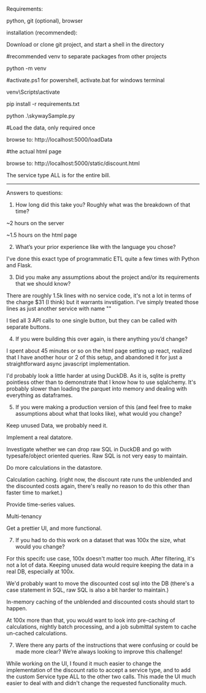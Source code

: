Requirements:

python, git (optional), browser

installation (recommended):

Download or clone git project, and start a shell in the directory

#recommended venv to separate packages from other projects

python -m venv

#activate.ps1 for powershell, activate.bat for windows terminal

venv\Scripts\activate

pip install -r requirements.txt

python .\skywaySample.py

#Load the data, only required once

browse to: http://localhost:5000/loadData

#the actual html page

browse to: http://localhost:5000/static/discount.html

The service type ALL is for the entire bill.

---------------------------
Answers to questions:
1) How long did this take you?  Roughly what was the breakdown of that time?

  ~2 hours on the server

  ~1.5 hours on the html page

2) What’s your prior experience like with the language you chose?

  I've done this exact type of programmatic ETL quite a few times with Python and Flask.

3) Did you make any assumptions about the project and/or its requirements that we should know?

  There are roughly 1.5k lines with no service code, it's not a lot in terms of the charge $31 (I think) but it warrants invstigation.  I've simply treated those lines as just another service with name ""

  I tied all 3 API calls to one single button, but they can be called with separate buttons.

4) If you were building this over again, is there anything you’d change?

  I spent about 45 minutes or so on the html page setting up react, realized that I have another hour or 2 of this setup, and abandoned it for just a straightforward async javascript implementation.

  I'd probably look a little harder at using DuckDB.  As it is, sqlite is pretty pointless other than to demonstrate that I know how to use sqlalchemy. It's probably slower than loading the parquet into memory and dealing with everything as dataframes.

5) If you were making a production version of this (and feel free to make assumptions about what that looks like), what would you change?

  Keep unused Data, we probably need it.

  Implement a real datatore.

  Investigate whether we can drop raw SQL in DuckDB and go with typesafe/object oriented queries.  Raw SQL is not very easy to maintain.

  Do more calculations in the datastore.

  Calculation caching.  (right now, the discount rate runs the unblended and the discounted costs again, there's really no reason to do this other than faster time to market.)

  Provide time-series values.

  Multi-tenancy

  Get a prettier UI, and more functional.

7) If you had to do this work on a dataset that was 100x the size, what would you change?

  For this specifc use case, 100x doesn't matter too much. After filtering, it's not a lot of data.  Keeping unused data would require keeping the data in a real DB, especially at 100x.
  
  We'd probably want to move the discounted cost sql into the DB (there's a case statement in SQL, raw SQL is also a bit harder to maintain.)
  
  In-memory caching of the unblended and discounted costs should start to happen.

  At 100x more than that, you would want to look into pre-caching of calculations, nightly batch processing, and a job submittal system to cache un-cached calculations.
  
7) Were there any parts of the instructions that were confusing or could be made more clear?  We’re always looking to improve this challenge!

  While working on the UI, I found it much easier to change the implementation of the discount ratio to accept a service type, and to add the custom Service type ALL to the other two calls.  This made the UI much easier to deal with and didn't change the requested functionality much.

